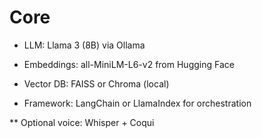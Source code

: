 # Core 

* LLM: Llama 3 (8B) via Ollama

* Embeddings: all-MiniLM-L6-v2 from Hugging Face

* Vector DB: FAISS or Chroma (local)

* Framework: LangChain or LlamaIndex for orchestration

** Optional voice: Whisper + Coqui
